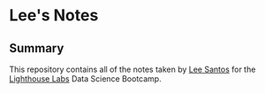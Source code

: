 # Lee's Notes

## Summary 
This repository contains all of the notes taken by [Lee Santos](https://github.com/Leighson) for the [Lighthouse Labs](https://lighthouselabs.ca) Data Science Bootcamp.